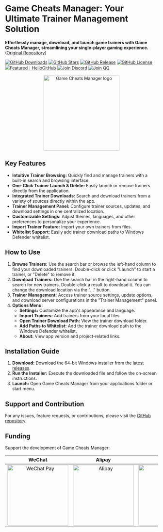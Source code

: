 # Game Cheats Manager: Your Ultimate Trainer Management Solution

**Effortlessly manage, download, and launch game trainers with Game Cheats Manager, streamlining your single-player gaming experience.**  ([Original Repository](https://github.com/dyang886/Game-Cheats-Manager))

[![GitHub Downloads](https://img.shields.io/github/downloads/dyang886/Game-Cheats-Manager/total)](https://github.com/dyang886/Game-Cheats-Manager/releases/latest)
[![GitHub Stars](https://img.shields.io/github/stars/dyang886/Game-Cheats-Manager?style=flat&color=ffc000)](https://github.com/dyang886/Game-Cheats-Manager)
[![GitHub Release](https://img.shields.io/github/v/release/dyang886/Game-Cheats-Manager?link=https%3A%2F%2Fgithub.com%2Fdyang886%2FGame-Cheats-Manager%2Freleases%2Flatest)](https://github.com/dyang886/Game-Cheats-Manager/releases/latest)
[![GitHub License](https://img.shields.io/github/license/dyang886/Game-Cheats-Manager)](https://github.com/dyang886/Game-Cheats-Manager/blob/main/LICENSE)
<a href="https://hellogithub.com/repository/3ca6e8e23401477282ba72d2d8932311" target="_blank"><img src="https://abroad.hellogithub.com/v1/widgets/recommend.svg?rid=3ca6e8e23401477282ba72d2d8932311&claim_uid=UrZOap0AkvuRw7D&theme=small" alt="Featured｜HelloGitHub" /></a>
<a href="https://discord.gg/d627qVyHEF" target="_blank"><img alt="Join Discord" src="https://img.shields.io/badge/Join_Discord-f0f0f0?logo=discord"></a>
<a href="https://pd.qq.com/s/h06qbdey6" target="_blank"><img alt="Join QQ" src="https://img.shields.io/badge/Join_QQ-f0f0f0?logo=qq"></a>

<div align="center">
    <img src="src/assets/logo.png" alt="Game Cheats Manager logo" width="250" />
</div>

## Key Features

*   **Intuitive Trainer Browsing:** Quickly find and manage trainers with a built-in search and browsing interface.
*   **One-Click Trainer Launch & Delete:** Easily launch or remove trainers directly from the application.
*   **Integrated Trainer Downloads:** Search and download trainers from a variety of sources directly within the app.
*   **Trainer Management Panel:** Configure trainer sources, updates, and download settings in one centralized location.
*   **Customizable Settings:** Adjust themes, languages, and other preferences to personalize your experience.
*   **Import Trainer Feature:** Import your own trainers from files.
*   **Whitelist Support:** Easily add trainer download paths to Windows Defender whitelist.

## How to Use

1.  **Browse Trainers:** Use the search bar or browse the left-hand column to find your downloaded trainers. Double-click or click "Launch" to start a trainer, or "Delete" to remove it.
2.  **Download Trainers:** Use the search bar in the right-hand column to search for new trainers. Double-click a result to download it. You can change the download location via the "..." button.
3.  **Trainer Management:** Access trainer source settings, update options, and download server configurations in the "Trainer Management" panel.
4.  **Options Menu:**
    *   **Settings:** Customize the app's appearance and language.
    *   **Import Trainers:** Add trainers from your local files.
    *   **Open Trainer Download Path:** View the trainer download folder.
    *   **Add Paths to Whitelist:** Add the trainer download path to the Windows Defender whitelist.
    *   **About:** View app version and project-related links.

## Installation Guide

1.  **Download:** Download the 64-bit Windows installer from the [latest releases](https://github.com/dyang886/Game-Cheats-Manager/releases).
2.  **Run the Installer:** Execute the downloaded file and follow the on-screen instructions.
3.  **Launch:** Open Game Cheats Manager from your applications folder or start menu.

## Support and Contribution

For any issues, feature requests, or contributions, please visit the [GitHub repository](https://github.com/dyang886/Game-Cheats-Manager).

## Funding

Support the development of Game Cheats Manager:

|                            WeChat                            |                          Alipay                          |                          QQ                          |
| :----------------------------------------------------------: | :------------------------------------------------------: | :--------------------------------------------------: |
| <img src="src/assets/wechat.png" alt="WeChat Pay" width="200" /> | <img src="src/assets/alipay.png" alt="Alipay" width="200" /> | <img src="src/assets/qq.png" alt="QQ Pay" width="200" /> |